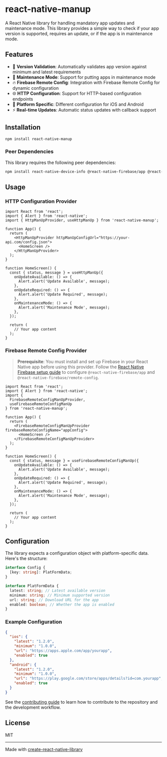 # react-native-manup

A React Native library for handling mandatory app updates and maintenance mode. This library provides a simple way to check if your app version is supported, requires an update, or if the app is in maintenance mode.

## Features

- 🔄 **Version Validation**: Automatically validates app version against minimum and latest requirements
- 🚧 **Maintenance Mode**: Support for putting apps in maintenance mode
- 🔥 **Firebase Remote Config**: Integration with Firebase Remote Config for dynamic configuration
- 🌐 **HTTP Configuration**: Support for HTTP-based configuration endpoints
- 📱 **Platform Specific**: Different configuration for iOS and Android
- ⚡ **Real-time Updates**: Automatic status updates with callback support

## Installation

```sh
npm install react-native-manup
```

### Peer Dependencies

This library requires the following peer dependencies:

```sh
npm install react-native-device-info @react-native-firebase/app @react-native-firebase/remote-config
```

## Usage

### HTTP Configuration Provider

```tsx
import React from 'react';
import { Alert } from 'react-native';
import { HttpManUpProvider, useHttpManUp } from 'react-native-manup';

function App() {
  return (
    <HttpManUpProvider httpManUpConfigUrl="https://your-api.com/config.json">
      <HomeScreen />
    </HttpManUpProvider>
  );
}

function HomeScreen() {
  const { status, message } = useHttpManUp({
    onUpdateAvailable: () => {
      Alert.alert('Update Available', message);
    },
    onUpdateRequired: () => {
      Alert.alert('Update Required', message);
    },
    onMaintenanceMode: () => {
      Alert.alert('Maintenance Mode', message);
    },
  });

  return (
    // Your app content
  );
}
```

### Firebase Remote Config Provider

> **Prerequisite**: You must install and set up Firebase in your React Native app before using this provider. Follow the [React Native Firebase setup guide](https://rnfirebase.io/#installation) to configure `@react-native-firebase/app` and `@react-native-firebase/remote-config`.

```tsx
import React from 'react';
import { Alert } from 'react-native';
import {
  FirebaseRemoteConfigManUpProvider,
  useFirebaseRemoteConfigManUp
} from 'react-native-manup';

function App() {
  return (
    <FirebaseRemoteConfigManUpProvider firebaseRemoteConfigName="appConfig">
      <HomeScreen />
    </FirebaseRemoteConfigManUpProvider>
  );
}

function HomeScreen() {
  const { status, message } = useFirebaseRemoteConfigManUp({
    onUpdateAvailable: () => {
      Alert.alert('Update Available', message);
    },
    onUpdateRequired: () => {
      Alert.alert('Update Required', message);
    },
    onMaintenanceMode: () => {
      Alert.alert('Maintenance Mode', message);
    },
  });

  return (
    // Your app content
  );
}
```

## Configuration

The library expects a configuration object with platform-specific data. Here's the structure:

```typescript
interface Config {
  [key: string]: PlatFormData;
}

interface PlatFormData {
  latest: string; // Latest available version
  minimum: string; // Minimum supported version
  url: string; // Download URL for the app
  enabled: boolean; // Whether the app is enabled
}
```

### Example Configuration

```json
{
  "ios": {
    "latest": "1.2.0",
    "minimum": "1.0.0",
    "url": "https://apps.apple.com/app/yourapp",
    "enabled": true
  },
  "android": {
    "latest": "1.2.0",
    "minimum": "1.0.0",
    "url": "https://play.google.com/store/apps/details?id=com.yourapp",
    "enabled": true
  }
}
```

See the [contributing guide](CONTRIBUTING.md) to learn how to contribute to the repository and the development workflow.

## License

MIT

---

Made with [create-react-native-library](https://github.com/callstack/react-native-builder-bob)
